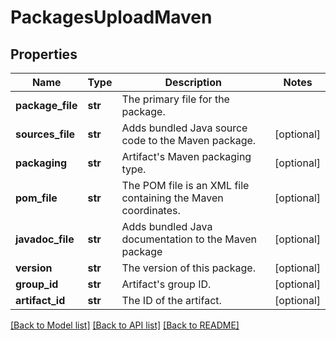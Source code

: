 # PackagesUploadMaven

## Properties
Name | Type | Description | Notes
------------ | ------------- | ------------- | -------------
**package_file** | **str** | The primary file for the package. | 
**sources_file** | **str** | Adds bundled Java source code to the Maven package. | [optional] 
**packaging** | **str** | Artifact&#39;s Maven packaging type. | [optional] 
**pom_file** | **str** | The POM file is an XML file containing the Maven coordinates. | [optional] 
**javadoc_file** | **str** | Adds bundled Java documentation to the Maven package | [optional] 
**version** | **str** | The version of this package. | [optional] 
**group_id** | **str** | Artifact&#39;s group ID. | [optional] 
**artifact_id** | **str** | The ID of the artifact. | [optional] 

[[Back to Model list]](../README.md#documentation-for-models) [[Back to API list]](../README.md#documentation-for-api-endpoints) [[Back to README]](../README.md)


